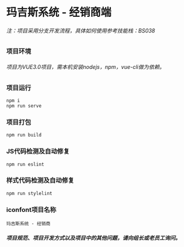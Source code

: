 # 玛吉斯系统 - 经销商端
###### 注：项目采用分支开发流程，具体如何使用参考技能栈：BS038

### 项目环境
###### 项目为VUE3.0项目，需本机安装nodejs，npm，vue-cli做为依赖。

### 项目运行
```
npm i
npm run serve
```

### 项目打包
```
npm run build
```

### JS代码检测及自动修复
```
npm run eslint
```

### 样式代码检测及自动修复
```
npm run stylelint
```

### iconfont项目名称
```
玛吉斯系统 - 经销商
```

##### 项目规范、项目开发方式以及项目中的其他问题，请向组长或老员工询问。